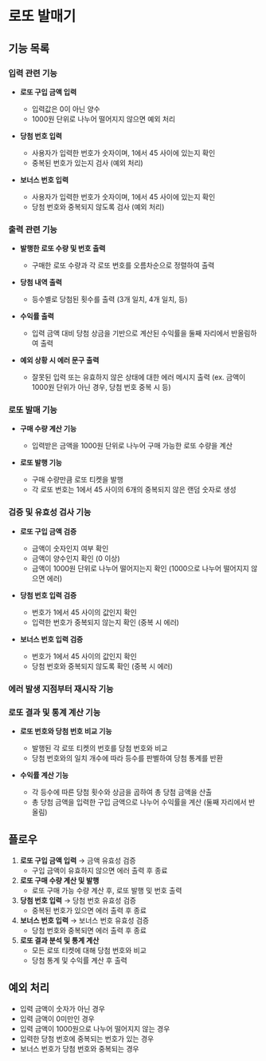 # 로또 발매기
## 기능 목록
### 입력 관련 기능
- **로또 구입 금액 입력**
  - 입력값은 0이 아닌 양수
  - 1000원 단위로 나누어 떨어지지 않으면 예외 처리
  
- **당첨 번호 입력**
  - 사용자가 입력한 번호가 숫자이며, 1에서 45 사이에 있는지 확인
  - 중복된 번호가 있는지 검사 (예외 처리)

- **보너스 번호 입력**
  - 사용자가 입력한 번호가 숫자이며, 1에서 45 사이에 있는지 확인
  - 당첨 번호와 중복되지 않도록 검사 (예외 처리)

### 출력 관련 기능
- **발행한 로또 수량 및 번호 출력**
  - 구매한 로또 수량과 각 로또 번호를 오름차순으로 정렬하여 출력
  
- **당첨 내역 출력**
  - 등수별로 당첨된 횟수를 출력 (3개 일치, 4개 일치, 등)
  
- **수익률 출력**
  - 입력 금액 대비 당첨 상금을 기반으로 계산된 수익률을 둘째 자리에서 반올림하여 출력
  
- **예외 상황 시 에러 문구 출력**
  - 잘못된 입력 또는 유효하지 않은 상태에 대한 에러 메시지 출력 (ex. 금액이 1000원 단위가 아닌 경우, 당첨 번호 중복 시 등)

### 로또 발매 기능
- **구매 수량 계산 기능**
  - 입력받은 금액을 1000원 단위로 나누어 구매 가능한 로또 수량을 계산

- **로또 발행 기능**
  - 구매 수량만큼 로또 티켓을 발행
  - 각 로또 번호는 1에서 45 사이의 6개의 중복되지 않은 랜덤 숫자로 생성

### 검증 및 유효성 검사 기능
- **로또 구입 금액 검증**
  - 금액이 숫자인지 여부 확인
  - 금액이 양수인지 확인 (0 이상)
  - 금액이 1000원 단위로 나누어 떨어지는지 확인 (1000으로 나누어 떨어지지 않으면 에러)

- **당첨 번호 입력 검증**
  - 번호가 1에서 45 사이의 값인지 확인
  - 입력한 번호가 중복되지 않는지 확인 (중복 시 에러)

- **보너스 번호 입력 검증**
  - 번호가 1에서 45 사이의 값인지 확인
  - 당첨 번호와 중복되지 않도록 확인 (중복 시 에러)

### 에러 발생 지점부터 재시작 기능

### 로또 결과 및 통계 계산 기능
- **로또 번호와 당첨 번호 비교 기능**
  - 발행된 각 로또 티켓의 번호를 당첨 번호와 비교
  - 당첨 번호와의 일치 개수에 따라 등수를 판별하여 당첨 통계를 반환
  
- **수익률 계산 기능**
  - 각 등수에 따른 당첨 횟수와 상금을 곱하여 총 당첨 금액을 산출
  - 총 당첨 금액을 입력한 구입 금액으로 나누어 수익률을 계산 (둘째 자리에서 반올림)

## 플로우
1. **로또 구입 금액 입력** → 금액 유효성 검증
   - 구입 금액이 유효하지 않으면 에러 출력 후 종료
2. **로또 구매 수량 계산 및 발행**
   - 로또 구매 가능 수량 계산 후, 로또 발행 및 번호 출력
3. **당첨 번호 입력** → 당첨 번호 유효성 검증
   - 중복된 번호가 있으면 에러 출력 후 종료
4. **보너스 번호 입력** → 보너스 번호 유효성 검증
   - 당첨 번호와 중복되면 에러 출력 후 종료
5. **로또 결과 분석 및 통계 계산**
   - 모든 로또 티켓에 대해 당첨 번호와 비교
   - 당첨 통계 및 수익률 계산 후 출력


## 예외 처리
- 입력 금액이 숫자가 아닌 경우
- 입력 금액이 0미만인 경우
- 입력 금액이 1000원으로 나누어 떨어지지 않는 경우
- 입력한 당첨 번호에 중복되는 번호가 있는 경우
- 보너스 번호가 당첨 번호와 중복되는 경우

